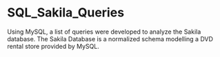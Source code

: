 # SQL_Sakila_Queries

Using MySQL, a list of queries were developed to analyze the Sakila database. 
The Sakila Database is a normalized schema modelling a DVD rental store provided by MySQL.
